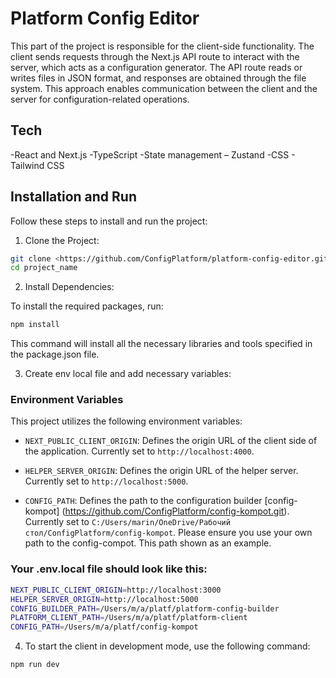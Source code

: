 # Platform Config Editor

This part of the project is responsible for the client-side functionality. The client sends requests through the Next.js API route to interact with the server, which acts as a configuration generator. The API route reads or writes files in JSON format, and responses are obtained through the file system. This approach enables communication between the client and the server for configuration-related operations.

## Tech

-React and Next.js
-TypeScript
-State management – Zustand
-CSS - Tailwind CSS

## Installation and Run

Follow these steps to install and run the project:

1. Clone the Project:

```bash
git clone <https://github.com/ConfigPlatform/platform-config-editor.git>
cd project_name
```

2. Install Dependencies:

To install the required packages, run:

```bash
npm install
```

This command will install all the necessary libraries and tools specified in the package.json file.

3. Create env local file and add necessary variables:

### Environment Variables

This project utilizes the following environment variables:

- `NEXT_PUBLIC_CLIENT_ORIGIN`: Defines the origin URL of the client side of the application. Currently set to `http://localhost:4000`.

- `HELPER_SERVER_ORIGIN`: Defines the origin URL of the helper server. Currently set to `http://localhost:5000`.

- `CONFIG_PATH`: Defines the path to the configuration builder [config-kompot] (https://github.com/ConfigPlatform/config-kompot.git). Currently set to `C:/Users/marin/OneDrive/Рабочий стол/ConfigPlatform/config-kompot`.
  Please ensure you use your own path to the config-compot. This path shown as an example.

### Your .env.local file should look like this:

```bash
NEXT_PUBLIC_CLIENT_ORIGIN=http://localhost:3000
HELPER_SERVER_ORIGIN=http://localhost:5000
CONFIG_BUILDER_PATH=/Users/m/a/platf/platform-config-builder
PLATFORM_CLIENT_PATH=/Users/m/a/platf/platform-client
CONFIG_PATH=/Users/m/a/platf/config-kompot
```

4. To start the client in development mode, use the following command:

```bash
npm run dev
```
